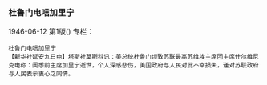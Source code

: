 ### 杜鲁门电唁加里宁

1946-06-12
第1版()
专栏：

    杜鲁门电唁加里宁
    【新华社延安九日电】塔斯社莫斯科讯：美总统杜鲁门顷致苏联最高苏维埃主席团主席什尔维尼克电称：闻悉前主席加里宁逝世，个人深感悲伤，美国政府与人民对此不幸损失，谨对苏联政府与人民表示衷心之同情。
